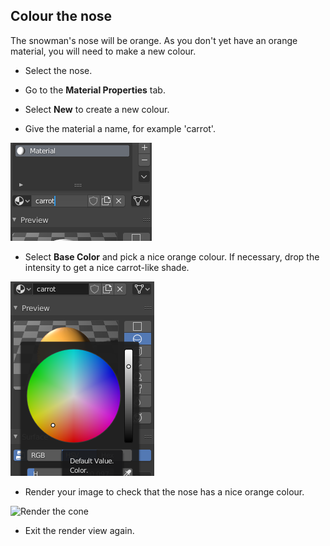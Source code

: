 ## Colour the nose

The snowman's nose will be orange. As you don't yet have an orange material, you will need to make a new colour.

+ Select the nose.

+ Go to the **Material Properties** tab.

+ Select **New** to create a new colour.

+ Give the material a name, for example 'carrot'.

![Name the material](images/blender-material-cone-name.png)

+ Select **Base Color** and pick a nice orange colour. If necessary, drop the intensity to get a nice carrot-like shade.

![Select the colour](images/blender-material-cone-colour.png)

+ Render your image to check that the nose has a nice orange colour.

![Render the cone](images/blender-snowman-orange-nose.png)

+ Exit the render view again.
